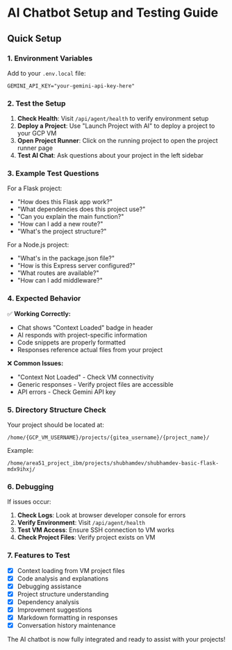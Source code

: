 # AI Chatbot Setup and Testing Guide

## Quick Setup

### 1. Environment Variables
Add to your `.env.local` file:
```env
GEMINI_API_KEY="your-gemini-api-key-here"
```

### 2. Test the Setup
1. **Check Health**: Visit `/api/agent/health` to verify environment setup
2. **Deploy a Project**: Use "Launch Project with AI" to deploy a project to your GCP VM
3. **Open Project Runner**: Click on the running project to open the project runner page
4. **Test AI Chat**: Ask questions about your project in the left sidebar

### 3. Example Test Questions

For a Flask project:
- "How does this Flask app work?"
- "What dependencies does this project use?"
- "Can you explain the main function?"
- "How can I add a new route?"
- "What's the project structure?"

For a Node.js project:
- "What's in the package.json file?"
- "How is this Express server configured?"
- "What routes are available?"
- "How can I add middleware?"

### 4. Expected Behavior

✅ **Working Correctly:**
- Chat shows "Context Loaded" badge in header
- AI responds with project-specific information
- Code snippets are properly formatted
- Responses reference actual files from your project

❌ **Common Issues:**
- "Context Not Loaded" - Check VM connectivity
- Generic responses - Verify project files are accessible
- API errors - Check Gemini API key

### 5. Directory Structure Check

Your project should be located at:
```
/home/{GCP_VM_USERNAME}/projects/{gitea_username}/{project_name}/
```

Example:
```
/home/area51_project_ibm/projects/shubhamdev/shubhamdev-basic-flask-mdx9ihxj/
```

### 6. Debugging

If issues occur:

1. **Check Logs**: Look at browser developer console for errors
2. **Verify Environment**: Visit `/api/agent/health`
3. **Test VM Access**: Ensure SSH connection to VM works
4. **Check Project Files**: Verify project exists on VM

### 7. Features to Test

- [x] Context loading from VM project files
- [x] Code analysis and explanations
- [x] Debugging assistance
- [x] Project structure understanding
- [x] Dependency analysis
- [x] Improvement suggestions
- [x] Markdown formatting in responses
- [x] Conversation history maintenance

The AI chatbot is now fully integrated and ready to assist with your projects!
